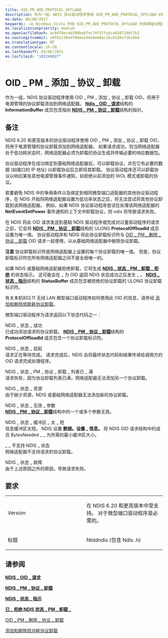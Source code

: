```yaml
---
title: OID_PM_ADD_PROTOCOL_OFFLOAD
description: 作为一组，NDIS 协议驱动程序使用 OID_PM_ADD_PROTOCOL_OFFLOAD OID 向网络适配器添加用于电源管理的协议卸载。
ms.date: 08/08/2017
keywords: -从 Windows Vista 开始 OID_PM_ADD_PROTOCOL_OFFLOAD 的网络驱动程序
ms.localizationpriority: medium
ms.openlocfilehash: ac0470eceb390be074c74f57fa3c4d39719bf2b2
ms.sourcegitcommit: a9fb2c30adf09ee24de8e68ac1bc6326ef3616b8
ms.translationtype: MT
ms.contentlocale: zh-CN
ms.lasthandoff: 03/06/2021
ms.locfileid: "102249027"
---
```

# <a name="oid_pm_add_protocol_offload"></a>OID \_ PM \_ 添加 \_ 协议 \_ 卸载


作为一组，NDIS 协议驱动程序使用 OID \_ PM \_ 添加 \_ 协议 \_ 卸载 OID，将用于电源管理的协议卸载添加到网络适配器。 [**Ndis \_ OID \_ 请求**](/windows-hardware/drivers/ddi/oidrequest/ns-oidrequest-ndis_oid_request)结构的 **InformationBuffer** 成员包含指向 [**NDIS \_ PM \_ 协议 \_ 卸载**](/windows-hardware/drivers/ddi/ntddndis/ns-ntddndis-_ndis_pm_protocol_offload)结构的指针。

<a name="remarks"></a>备注
-------

NDIS 6.20 和更高版本的协议驱动程序使用 OID \_ PM \_ 添加 \_ 协议 \_ 卸载 OID，将用于电源管理的协议卸载添加到网络适配器。 如果请求成功，则当网络适配器处于低功耗状态时，网络适配器必须为卸载的协议生成并传输必要的响应数据包。

协议驱动程序在成功绑定到基础网络适配器后，可以卸载协议，并在它有必要的数据 (如接口的 IP 地址) 以卸载协议后立即将其卸载。 协议驱动程序还可以卸载协议以响应某些其他电源管理事件通知，如拒绝以前添加的 WOL 模式或卸载的协议。

若要避免 NDIS 中的争用条件以及绑定到相同微型端口适配器的其他协议驱动程序，在 NDIS 开始将网络适配器设置为低功率状态之后，将无法尝试将其他协议卸载到该网络适配器。 例如，如果 NDIS 协议驱动程序尝试在处理该网络适配器的 **NetEventSetPower** 事件通知的上下文中卸载协议，则 ndis 将导致请求失败。

在 NDIS 将此 OID 请求发送到基础 NDIS 驱动程序或完成对过量驱动程序的请求之前，它会将 [**NDIS \_ PM \_ 协议 \_ 卸载**](/windows-hardware/drivers/ddi/ntddndis/ns-ntddndis-_ndis_pm_protocol_offload)结构的 ULONG **ProtocolOffloadId** 成员设置为唯一值。 协议驱动程序和 NDIS 将此协议卸载标识符与 [OID \_ PM \_ 删除 \_ 协议 \_ 卸载](oid-pm-remove-protocol-offload.md) OID 请求一起使用，以从基础网络适配器中删除协议卸载。

**注意**  协议卸载标识符是网络适配器上设置的每个协议卸载的唯一值。 但是，协议卸载标识符在所有网络适配器之间不是全局唯一的。

 

如果 NDIS 或基础网络适配器拒绝卸载，它将生成 [**NDIS \_ 状态 \_ PM \_ 卸载 \_ 拒绝**](./ndis-status-pm-offload-rejected.md) 的状态指示。 这可能会在 \_ 为 OID 返回 NDIS 状态成功之后发生 \_ 。 [**NDIS \_ 状态 \_ 指示**](/windows-hardware/drivers/ddi/ndis/ns-ndis-_ndis_status_indication)结构的 **StatusBuffer** 成员包含被拒绝的协议卸载的 ULONG 协议卸载标识符。

有关本机802.11 无线 LAN 微型端口驱动程序如何使用此 OID 的信息，请参阅 [添加和删除低能耗协议卸载](./adding-and-deleting-low-power-protocol-offloads.md)。

微型端口驱动程序为请求返回以下状态代码之一：

<a href="" id="ndis-status-success"></a>NDIS \_ 状态 \_ 成功  
已成功添加请求的协议卸载。 [**NDIS \_ PM \_ 协议 \_ 卸载**](/windows-hardware/drivers/ddi/ntddndis/ns-ntddndis-_ndis_pm_protocol_offload)结构的 **ProtocolOffloadId** 成员包含一个协议卸载标识符。

<a href="" id="ndis-status-pending"></a>NDIS \_ 状态 \_ 挂起  
请求正在等待完成。 请求完成后，NDIS 会将最终状态代码和结果传递给调用方的 OID 请求完成处理程序。

<a href="" id="ndis-status-pm-protocol-offload-list-full"></a>NDIS \_ 状态 \_ PM \_ 协议 \_ 卸载 \_ 列表已 \_ 满  
请求失败，因为协议卸载列表已满，网络适配器无法添加另一个协议卸载。

<a href="" id="ndis-status-resources"></a>NDIS \_ 状态 \_ 资源  
由于缺少资源，NDIS 或基础网络适配器无法添加新的协议卸载。

<a href="" id="ndis-status-invalid-parameter"></a>NDIS \_ 状态 \_ 无效 \_ 参数  
[**NDIS \_ PM \_ 协议 \_ 卸载**](/windows-hardware/drivers/ddi/ntddndis/ns-ntddndis-_ndis_pm_protocol_offload)结构中的一个或多个参数无效。

<a href="" id="ndis-status-buffer-too-short"></a>NDIS \_ 状态 \_ 缓冲区 \_ 太 \_ 短  
信息缓冲区太短。 NDIS 设置 **数据。设置 \_ 信息。** 将 NDIS OID 请求结构中的成员 BytesNeeded \_ \_ 为所需的最小缓冲区大小。

<a href="" id="ndis-status-not-supported"></a>\_ \_ 不支持 NDIS \_ 状态  
网络适配器不支持请求的协议卸载。

<a href="" id="ndis-status-failure"></a>NDIS \_ 状态 \_ 故障  
由于上述原因之外的原因，导致请求失败。

<a name="requirements"></a>要求
------------

<table>
<colgroup>
<col width="50%" />
<col width="50%" />
</colgroup>
<tbody>
<tr class="odd">
<td><p>Version</p></td>
<td><p>在 NDIS 6.20 和更高版本中受支持。 对于微型端口驱动程序是必需的。</p></td>
</tr>
<tr class="even">
<td><p>标题</p></td>
<td>Ntddndis (包含 Ndis .h) </td>
</tr>
</tbody>
</table>

## <a name="see-also"></a>请参阅


[**NDIS \_ OID \_ 请求**](/windows-hardware/drivers/ddi/oidrequest/ns-oidrequest-ndis_oid_request)

[**NDIS \_ PM \_ 协议 \_ 卸载**](/windows-hardware/drivers/ddi/ntddndis/ns-ntddndis-_ndis_pm_protocol_offload)

[**NDIS \_ 状态 \_ 指示**](/windows-hardware/drivers/ddi/ndis/ns-ndis-_ndis_status_indication)

[**已 \_ 拒绝 NDIS 状态 \_ PM \_ 卸载 \_**](./ndis-status-pm-offload-rejected.md)

[OID \_ PM \_ 删除 \_ 协议 \_ 卸载](oid-pm-remove-protocol-offload.md)

[添加和删除低功耗协议卸载](./adding-and-deleting-low-power-protocol-offloads.md)

 


